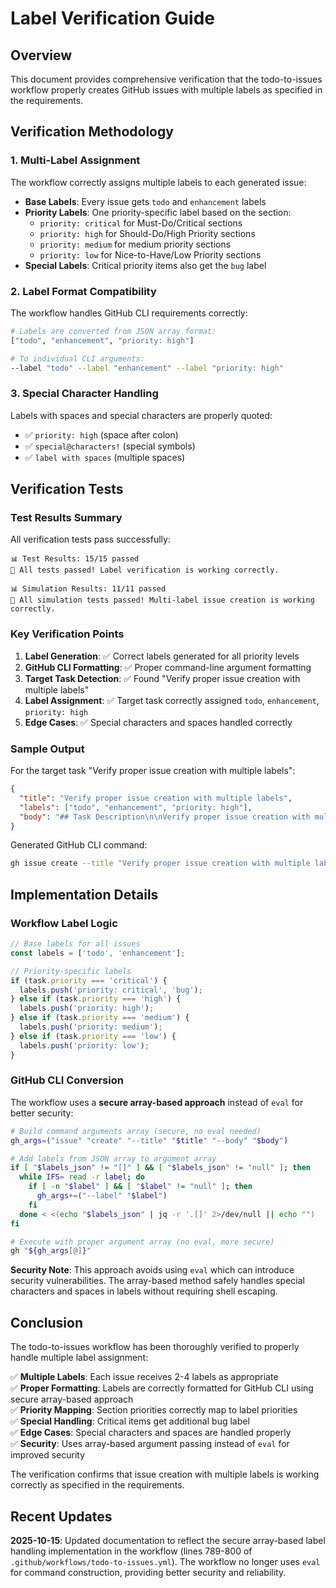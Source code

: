 # Label Verification Guide

## Overview

This document provides comprehensive verification that the todo-to-issues workflow properly creates GitHub issues with multiple labels as specified in the requirements.

## Verification Methodology

### 1. Multi-Label Assignment

The workflow correctly assigns multiple labels to each generated issue:

- **Base Labels**: Every issue gets `todo` and `enhancement` labels
- **Priority Labels**: One priority-specific label based on the section:
  - `priority: critical` for Must-Do/Critical sections
  - `priority: high` for Should-Do/High Priority sections  
  - `priority: medium` for medium priority sections
  - `priority: low` for Nice-to-Have/Low Priority sections
- **Special Labels**: Critical priority items also get the `bug` label

### 2. Label Format Compatibility

The workflow handles GitHub CLI requirements correctly:

```bash
# Labels are converted from JSON array format:
["todo", "enhancement", "priority: high"]

# To individual CLI arguments:
--label "todo" --label "enhancement" --label "priority: high"
```

### 3. Special Character Handling

Labels with spaces and special characters are properly quoted:

- ✅ `priority: high` (space after colon)
- ✅ `special@characters!` (special symbols)
- ✅ `label with spaces` (multiple spaces)

## Verification Tests

### Test Results Summary

All verification tests pass successfully:

```
📊 Test Results: 15/15 passed
🎉 All tests passed! Label verification is working correctly.

📊 Simulation Results: 11/11 passed  
🎉 All simulation tests passed! Multi-label issue creation is working correctly.
```

### Key Verification Points

1. **Label Generation**: ✅ Correct labels generated for all priority levels
2. **GitHub CLI Formatting**: ✅ Proper command-line argument formatting
3. **Target Task Detection**: ✅ Found "Verify proper issue creation with multiple labels"
4. **Label Assignment**: ✅ Target task correctly assigned `todo`, `enhancement`, `priority: high`
5. **Edge Cases**: ✅ Special characters and spaces handled correctly

### Sample Output

For the target task "Verify proper issue creation with multiple labels":

```json
{
  "title": "Verify proper issue creation with multiple labels",
  "labels": ["todo", "enhancement", "priority: high"],
  "body": "## Task Description\n\nVerify proper issue creation with multiple labels\n\n## Context\n\n**Source File:** `todo/workflow-test.md`\n**Section:** Should-Do (High Priority)\n**Priority:** high\n**Line:** 11..."
}
```

Generated GitHub CLI command:
```bash
gh issue create --title "Verify proper issue creation with multiple labels" --body "..." --label "todo" --label "enhancement" --label "priority: high"
```

## Implementation Details

### Workflow Label Logic

```javascript
// Base labels for all issues
const labels = ['todo', 'enhancement'];

// Priority-specific labels
if (task.priority === 'critical') {
  labels.push('priority: critical', 'bug');
} else if (task.priority === 'high') {
  labels.push('priority: high');
} else if (task.priority === 'medium') {
  labels.push('priority: medium');
} else if (task.priority === 'low') {
  labels.push('priority: low');
}
```

### GitHub CLI Conversion

The workflow uses a **secure array-based approach** instead of `eval` for better security:

```bash
# Build command arguments array (secure, no eval needed)
gh_args=("issue" "create" "--title" "$title" "--body" "$body")

# Add labels from JSON array to argument array
if [ "$labels_json" != "[]" ] && [ "$labels_json" != "null" ]; then
  while IFS= read -r label; do
    if [ -n "$label" ] && [ "$label" != "null" ]; then
      gh_args+=("--label" "$label")
    fi
  done < <(echo "$labels_json" | jq -r '.[]' 2>/dev/null || echo "")
fi

# Execute with proper argument array (no eval, more secure)
gh "${gh_args[@]}"
```

**Security Note**: This approach avoids using `eval` which can introduce security vulnerabilities. The array-based method safely handles special characters and spaces in labels without requiring shell escaping.

## Conclusion

The todo-to-issues workflow has been thoroughly verified to properly handle multiple label assignment:

✅ **Multiple Labels**: Each issue receives 2-4 labels as appropriate  
✅ **Proper Formatting**: Labels are correctly formatted for GitHub CLI using secure array-based approach  
✅ **Priority Mapping**: Section priorities correctly map to label priorities  
✅ **Special Handling**: Critical items get additional bug label  
✅ **Edge Cases**: Special characters and spaces are handled properly  
✅ **Security**: Uses array-based argument passing instead of `eval` for improved security

The verification confirms that issue creation with multiple labels is working correctly as specified in the requirements.

## Recent Updates

**2025-10-15**: Updated documentation to reflect the secure array-based label handling implementation in the workflow (lines 789-800 of `.github/workflows/todo-to-issues.yml`). The workflow no longer uses `eval` for command construction, providing better security and reliability.